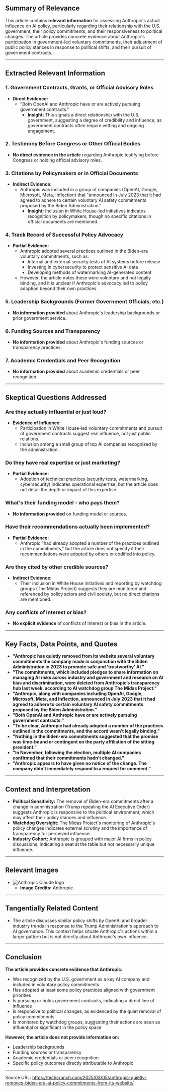 ## Summary of Relevance

This article contains **relevant information** for assessing Anthropic's actual influence on AI policy, particularly regarding their relationship with the U.S. government, their policy commitments, and their responsiveness to political changes. The article provides concrete evidence about Anthropic's participation in government-led voluntary commitments, their adjustment of public policy stances in response to political shifts, and their pursuit of government contracts.

---

## Extracted Relevant Information

### 1. Government Contracts, Grants, or Official Advisory Roles

- **Direct Evidence:**
  - "Both OpenAI and Anthropic have or are actively pursuing government contracts."
    - **Insight:** This signals a direct relationship with the U.S. government, suggesting a degree of credibility and influence, as government contracts often require vetting and ongoing engagement.

### 2. Testimony Before Congress or Other Official Bodies

- **No direct evidence in the article** regarding Anthropic testifying before Congress or holding official advisory roles.

### 3. Citations by Policymakers or in Official Documents

- **Indirect Evidence:**
  - Anthropic was included in a group of companies (OpenAI, Google, Microsoft, Meta, Inflection) that "announced in July 2023 that it had agreed to adhere to certain voluntary AI safety commitments proposed by the Biden Administration."
    - **Insight:** Inclusion in White House-led initiatives indicates recognition by policymakers, though no specific citations in official documents are mentioned.

### 4. Track Record of Successful Policy Advocacy

- **Partial Evidence:**
  - Anthropic adopted several practices outlined in the Biden-era voluntary commitments, such as:
    - Internal and external security tests of AI systems before release
    - Investing in cybersecurity to protect sensitive AI data
    - Developing methods of watermarking AI-generated content
  - However, the article notes these were voluntary and not legally binding, and it is unclear if Anthropic's advocacy led to policy adoption beyond their own practices.

### 5. Leadership Backgrounds (Former Government Officials, etc.)

- **No information provided** about Anthropic's leadership backgrounds or prior government service.

### 6. Funding Sources and Transparency

- **No information provided** about Anthropic's funding sources or transparency practices.

### 7. Academic Credentials and Peer Recognition

- **No information provided** about academic credentials or peer recognition.

---

## Skeptical Questions Addressed

### Are they actually influential or just loud?

- **Evidence of Influence:**
  - Participation in White House-led voluntary commitments and pursuit of government contracts suggest real influence, not just public relations.
  - Inclusion among a small group of top AI companies recognized by the administration.

### Do they have real expertise or just marketing?

- **Partial Evidence:**
  - Adoption of technical practices (security tests, watermarking, cybersecurity) indicates operational expertise, but the article does not detail the depth or impact of this expertise.

### What's their funding model - who pays them?

- **No information provided** on funding model or sources.

### Have their recommendations actually been implemented?

- **Partial Evidence:**
  - Anthropic "had already adopted a number of the practices outlined in the commitments," but the article does not specify if their recommendations were adopted by others or codified into policy.

### Are they cited by other credible sources?

- **Indirect Evidence:**
  - Their inclusion in White House initiatives and reporting by watchdog groups (The Midas Project) suggests they are monitored and referenced by policy actors and civil society, but no direct citations are mentioned.

### Any conflicts of interest or bias?

- **No explicit evidence** of conflicts of interest or bias in the article.

---

## Key Facts, Data Points, and Quotes

- **"Anthropic has quietly removed from its website several voluntary commitments the company made in conjunction with the Biden Administration in 2023 to promote safe and 'trustworthy' AI."**
- **"The commitments, which included pledges to share information on managing AI risks across industry and government and research on AI bias and discrimination, were deleted from Anthropic’s transparency hub last week, according to AI watchdog group The Midas Project."**
- **"Anthropic, along with companies including OpenAI, Google, Microsoft, Meta, and Inflection, announced in July 2023 that it had agreed to adhere to certain voluntary AI safety commitments proposed by the Biden Administration."**
- **"Both OpenAI and Anthropic have or are actively pursuing government contracts."**
- **"To be clear, Anthropic had already adopted a number of the practices outlined in the commitments, and the accord wasn’t legally binding."**
- **"Nothing in the Biden-era commitments suggested that the promise was time-bound or contingent on the party affiliation of the sitting president."**
- **"In November, following the election, multiple AI companies confirmed that their commitments hadn’t changed."**
- **"Anthropic appears to have given no notice of the change. The company didn’t immediately respond to a request for comment."**

---

## Context and Interpretation

- **Political Sensitivity:** The removal of Biden-era commitments after a change in administration (Trump repealing the AI Executive Order) suggests Anthropic is responsive to the political environment, which may affect their policy stances and influence.
- **Watchdog Oversight:** The Midas Project's monitoring of Anthropic's policy changes indicates external scrutiny and the importance of transparency for perceived influence.
- **Industry Cohort:** Anthropic is grouped with major AI firms in policy discussions, indicating a seat at the table but not necessarily unique influence.

---

## Relevant Images

- ![Anthropic Claude logo](https://techcrunch.com/wp-content/uploads/2023/11/Claude2_Blog_V1-1.webp)
  - **Image Credits:** Anthropic

---

## Tangentially Related Content

- The article discusses similar policy shifts by OpenAI and broader industry trends in response to the Trump Administration's approach to AI governance. This context helps situate Anthropic's actions within a larger pattern but is not directly about Anthropic's own influence.

---

## Conclusion

**The article provides concrete evidence that Anthropic:**
- Was recognized by the U.S. government as a key AI company and included in voluntary policy commitments
- Has adopted at least some policy practices aligned with government priorities
- Is pursuing or holds government contracts, indicating a direct line of influence
- Is responsive to political changes, as evidenced by the quiet removal of policy commitments
- Is monitored by watchdog groups, suggesting their actions are seen as influential or significant in the policy space

**However, the article does not provide information on:**
- Leadership backgrounds
- Funding sources or transparency
- Academic credentials or peer recognition
- Specific policy outcomes directly attributable to Anthropic

---

Source URL: https://techcrunch.com/2025/03/05/anthropic-quietly-removes-biden-era-ai-policy-commitments-from-its-website/
